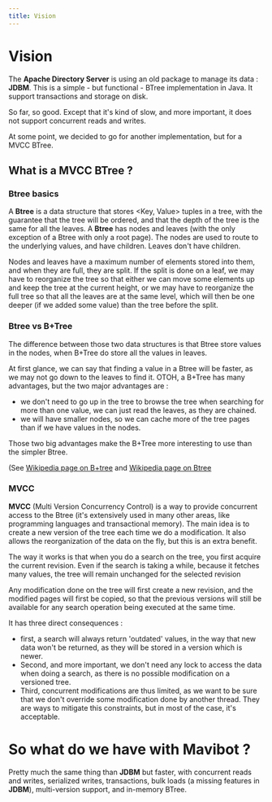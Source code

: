 ```yaml
---
title: Vision
---
```


# Vision

The **Apache Directory Server** is using an old package to manage its data : **JDBM**. This is a simple - but functional - BTree implementation in Java. It support transactions and storage on disk.

So far, so good. Except that it's kind of slow, and more important, it does not support concurrent reads and writes.

At some point, we decided to go for another implementation, but for a MVCC BTree.

## What is a MVCC BTree ?

### Btree basics

A **Btree** is a data structure that stores <Key, Value> tuples in a tree, with the guarantee that the tree will be ordered, and that the depth of the tree is the same for all the leaves. A **Btree** has nodes and leaves (with the only exception of a Btree with only a root page). The nodes are used to route to the underlying values, and have children. Leaves don't have children.

Nodes and leaves have a maximum number of elements stored into them, and when they are full, they are split. If the split is done on a leaf, we may have to reorganize the tree so that either we can move some elements up and keep the tree at the current height, or we may have to reorganize the full tree so that all the leaves are at the same level, which will then be one deeper (if we added some value) than the tree before the split.


### Btree vs B+Tree

The difference between those two data structures is that Btree store values in the nodes, when B+Tree do store all the values in leaves.

At first glance, we can say that finding a value in a Btree will be faster, as we may not go down to the leaves to find it. OTOH, a B+Tree has many advantages, but the two major advantages are :

* we don't need to go up in the tree to browse the tree when searching for more than one value, we can just read the leaves, as they are chained.
* we will have smaller nodes, so we can cache more of the tree pages than if we have values in the nodes.

Those two big advantages make the B+Tree more interesting to use than the simpler Btree.

(See [Wikipedia page on B+tree](https://en.wikipedia.org/wiki/B%2B_tree) and [Wikipedia page on Btree](https://en.wikipedia.org/wiki/B-tree)

### MVCC

**MVCC** (Multi Version Concurrency Control) is a way to provide concurrent access to the Btree (it's extensively used in many other areas, like programming languages and transactional memory). The main idea is to create a new version of the tree each time we do a modification. It also allows the reorganization of the data on the fly, but this is an extra benefit.

The way it works is that when you do a search on the tree, you first acquire the current revision. Even if the search is taking a while, because it fetches many values, the tree will remain unchanged for the selected revision

Any modification done on the tree will first create a new revision, and the modified pages will first be copied, so that the previous versions will still be available for any search operation being executed at the same time.

It has three direct consequences :

* first, a search will always return 'outdated' values, in the way that new data won't be returned, as they will be stored in a version which is newer.
* Second, and more important, we don't need any lock to access the data when doing a search, as there is no possible modification on a versioned tree.
* Third, concurrent modifications are thus limited, as we want to be sure that we don't override some modification done by another thread. They are ways to mitigate this constraints, but in most of the case, it's acceptable.

# So what do we have with Mavibot ?

Pretty much the same thing than **JDBM** but faster, with concurrent reads and writes, serialized writes, transactions, bulk loads (a missing features in **JDBM**), multi-version support, and in-memory BTree.
